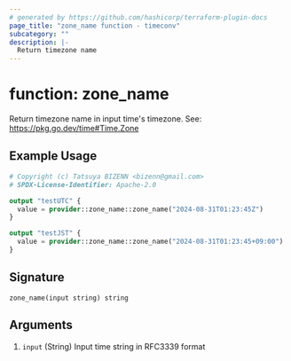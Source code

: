 ```yaml
---
# generated by https://github.com/hashicorp/terraform-plugin-docs
page_title: "zone_name function - timeconv"
subcategory: ""
description: |-
  Return timezone name
---
```


# function: zone_name

Return timezone name in input time's timezone.  See: https://pkg.go.dev/time#Time.Zone

## Example Usage

```terraform
# Copyright (c) Tatsuya BIZENN <bizenn@gmail.com>
# SPDX-License-Identifier: Apache-2.0

output "testUTC" {
  value = provider::zone_name::zone_name("2024-08-31T01:23:45Z")
}

output "testJST" {
  value = provider::zone_name::zone_name("2024-08-31T01:23:45+09:00")
}
```

## Signature

<!-- signature generated by tfplugindocs -->
```text
zone_name(input string) string
```

## Arguments

<!-- arguments generated by tfplugindocs -->
1. `input` (String) Input time string in RFC3339 format
